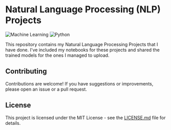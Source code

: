 # Natural Language Processing (NLP) Projects

![Machine Learning](https://img.shields.io/badge/Machine_Learning-Natural_Language_Processing-red.svg)
![Python](https://img.shields.io/badge/Python-3.x-yellow.svg)

This repository contains my Natural Language Processing Projects that I have done. I've included my notebooks for these projects and shared the trained models for the ones I managed to upload.

## Contributing

Contributions are welcome! If you have suggestions or improvements, please open an issue or a pull request.

## License

This project is licensed under the MIT License - see the [LICENSE.md](LICENSE.md) file for details.

